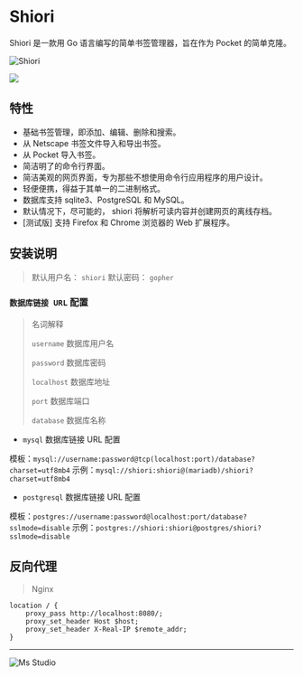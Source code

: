 # Shiori

Shiori 是一款用 Go 语言编写的简单书签管理器，旨在作为 Pocket 的简单克隆。

![Shiori](https://file.lifebus.top/imgs/shiori_cover.png)

![](https://img.shields.io/badge/%E6%96%B0%E7%96%86%E8%90%8C%E6%A3%AE%E8%BD%AF%E4%BB%B6%E5%BC%80%E5%8F%91%E5%B7%A5%E4%BD%9C%E5%AE%A4-%E6%8F%90%E4%BE%9B%E6%8A%80%E6%9C%AF%E6%94%AF%E6%8C%81-blue)

## 特性

+ 基础书签管理，即添加、编辑、删除和搜索。
+ 从 Netscape 书签文件导入和导出书签。
+ 从 Pocket 导入书签。
+ 简洁明了的命令行界面。
+ 简洁美观的网页界面，专为那些不想使用命令行应用程序的用户设计。
+ 轻便便携，得益于其单一的二进制格式。
+ 数据库支持 sqlite3、PostgreSQL 和 MySQL。
+ 默认情况下，尽可能的， shiori 将解析可读内容并创建网页的离线存档。
+ [测试版] 支持 Firefox 和 Chrome 浏览器的 Web 扩展程序。

## 安装说明

> 默认用户名： `shiori`
> 默认密码： `gopher`

### `数据库链接 URL` 配置

> 名词解释
>
> `username` 数据库用户名
>
> `password` 数据库密码
>
> `localhost` 数据库地址
>
> `port` 数据库端口
>
> `database` 数据库名称

+ `mysql` 数据库链接 URL 配置

模板：`mysql://username:password@tcp(localhost:port)/database?charset=utf8mb4`
示例：`mysql://shiori:shiori@(mariadb)/shiori?charset=utf8mb4`

+ `postgresql` 数据库链接 URL 配置

模板：`postgres://username:password@localhost:port/database?sslmode=disable`
示例：`postgres://shiori:shiori@postgres/shiori?sslmode=disable`

## 反向代理

> Nginx

```nginx
location / {
    proxy_pass http://localhost:8080/;
    proxy_set_header Host $host;
    proxy_set_header X-Real-IP $remote_addr;
}
```

---

![Ms Studio](https://file.lifebus.top/imgs/ms_blank_001.png)
